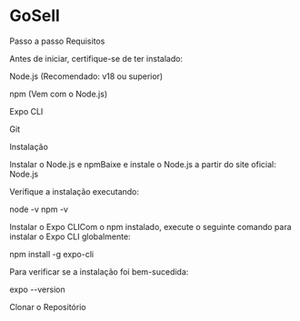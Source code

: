 # GoSell
Passo a passo
Requisitos

Antes de iniciar, certifique-se de ter instalado:

Node.js (Recomendado: v18 ou superior)

npm (Vem com o Node.js)

Expo CLI

Git

Instalação

Instalar o Node.js e npmBaixe e instale o Node.js a partir do site oficial: Node.js

Verifique a instalação executando:

node -v
npm -v

Instalar o Expo CLICom o npm instalado, execute o seguinte comando para instalar o Expo CLI globalmente:

npm install -g expo-cli

Para verificar se a instalação foi bem-sucedida:

expo --version

Clonar o Repositório
